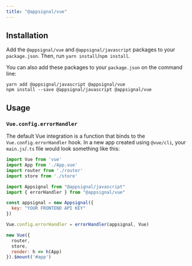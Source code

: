 ```yaml
---
title: "@appsignal/vue"
---
```


## Installation

Add the `@appsignal/vue` and `@appsignal/javascript` packages to your `package.json`. Then, run `yarn install`/`npm install`.

You can also add these packages to your `package.json` on the command line:

```
yarn add @appsignal/javascript @appsignal/vue
npm install --save @appsignal/javascript @appsignal/vue
```

## Usage

### `Vue.config.errorHandler`

The default Vue integration is a function that binds to the `Vue.config.errorHandler` hook. In a new app created using `@vue/cli`, your `main.js`/`.ts` file would look something like this:

```js
import Vue from 'vue'
import App from './App.vue'
import router from './router'
import store from './store'

import Appsignal from "@appsignal/javascript"
import { errorHandler } from "@appsignal/vue"

const appsignal = new Appsignal({ 
  key: "YOUR FRONTEND API KEY"
})

Vue.config.errorHandler = errorHandler(appsignal, Vue)

new Vue({
  router,
  store,
  render: h => h(App)
}).$mount('#app')
```
